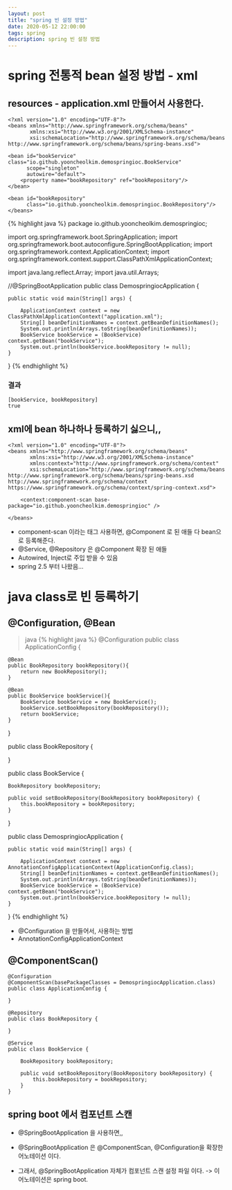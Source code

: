 ```yaml
---
layout: post
title: "spring 빈 설정 방법"
date: 2020-05-12 22:00:00
tags: spring
description: spring 빈 설정 방법
---
```



# spring 전통적 bean 설정 방법 - xml

## resources - application.xml 만들어서 사용한다.

~~~
<?xml version="1.0" encoding="UTF-8"?>
<beans xmlns="http://www.springframework.org/schema/beans"
       xmlns:xsi="http://www.w3.org/2001/XMLSchema-instance"
       xsi:schemaLocation="http://www.springframework.org/schema/beans http://www.springframework.org/schema/beans/spring-beans.xsd">

<bean id="bookService" class="io.github.yooncheolkim.demospringioc.BookService"
      scope="singleton"
      autowire="default">
    <property name="bookRepository" ref="bookRepository"/>
</bean>

<bean id="bookRepository"
      class="io.github.yooncheolkim.demospringioc.BookRepository"/>
</beans>
~~~

{% highlight java %}
package io.github.yooncheolkim.demospringioc;

import org.springframework.boot.SpringApplication;
import org.springframework.boot.autoconfigure.SpringBootApplication;
import org.springframework.context.ApplicationContext;
import org.springframework.context.support.ClassPathXmlApplicationContext;

import java.lang.reflect.Array;
import java.util.Arrays;

//@SpringBootApplication
public class DemospringiocApplication {

    public static void main(String[] args) {

        ApplicationContext context = new ClassPathXmlApplicationContext("application.xml");
        String[] beanDefinitionNames = context.getBeanDefinitionNames();
        System.out.println(Arrays.toString(beanDefinitionNames));
        BookService bookService = (BookService) context.getBean("bookService");
        System.out.println(bookService.bookRepository != null);
    }

}
{% endhighlight %}

### 결과
~~~
[bookService, bookRepository]
true
~~~



## xml에 bean 하나하나 등록하기 싫으니,,

~~~
<?xml version="1.0" encoding="UTF-8"?>
<beans xmlns="http://www.springframework.org/schema/beans"
       xmlns:xsi="http://www.w3.org/2001/XMLSchema-instance"
       xmlns:context="http://www.springframework.org/schema/context"
       xsi:schemaLocation="http://www.springframework.org/schema/beans http://www.springframework.org/schema/beans/spring-beans.xsd http://www.springframework.org/schema/context https://www.springframework.org/schema/context/spring-context.xsd">

    <context:component-scan base-package="io.github.yooncheolkim.demospringioc" />

</beans>
~~~
- component-scan 이라는 태그 사용하면, @Component 로 된 애들 다 bean으로 등록해준다.
- @Service, @Repository 은 @Component 확장 된 애들
- Autowired, Inject로 주입 받을 수 있음
- spring 2.5 부터 나왔음...



# java class로 빈 등록하기


## @Configuration, @Bean
>java
{% highlight java %}
@Configuration
public class ApplicationConfig {

    @Bean
    public BookRepository bookRepository(){
        return new BookRepository();
    }

    @Bean
    public BookService bookService(){
        BookService bookService = new BookService();
        bookService.setBookRepository(bookRepository());
        return bookService;
    }
}


public class BookRepository {

}

public class BookService {

    BookRepository bookRepository;

    public void setBookRepository(BookRepository bookRepository) {
        this.bookRepository = bookRepository;
    }
}

public class DemospringiocApplication {

    public static void main(String[] args) {

        ApplicationContext context = new AnnotationConfigApplicationContext(ApplicationConfig.class);
        String[] beanDefinitionNames = context.getBeanDefinitionNames();
        System.out.println(Arrays.toString(beanDefinitionNames));
        BookService bookService = (BookService) context.getBean("bookService");
        System.out.println(bookService.bookRepository != null);
    }

}
{% endhighlight %}

- @Configuration 을 만들어서, 사용하는 방법
- AnnotationConfigApplicationContext




## @ComponentScan()

~~~
@Configuration
@ComponentScan(basePackageClasses = DemospringiocApplication.class)
public class ApplicationConfig {

}

@Repository
public class BookRepository {

}

@Service
public class BookService {

    BookRepository bookRepository;

    public void setBookRepository(BookRepository bookRepository) {
        this.bookRepository = bookRepository;
    }
}
~~~



## spring boot 에서 컴포넌트 스캔

- @SpringBootApplication 을 사용하면,,
- @SpringBootApplication 은 @ComponentScan, @Configuration을 확장한 어노테이션 이다.

- 그래서,  @SpringBootApplication 자체가 컴포넌트 스캔 설정 파일 이다. -> 이 어노테이션은 spring boot.